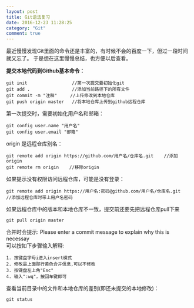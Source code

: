 ```yaml
---
layout: post
title: Git语法复习
date: 2016-12-23 11:28:25 
category: "Git"
comment: true
---
```


最近慢慢发现Git里面的命令还是丰富的，有时候不会的百度一下，但过一段时间就又忘了。  于是想在这里慢慢总结，也方便以后查看。

**提交本地代码到Github基本命令：**

	git init                 //第一次提交要初始化git      
	git add .                //添加当前路径下的所有文件       
	git commit -m "注释"     //上传修改到本地仓库          
	git push origin master   //将本地仓库上传到github远程仓库

第一次提交时，需要初始化用户名和邮箱：

	git config user.name "用户名"       
	git config user.email "邮箱"

origin 是远程仓库别名：
	
	git remote add origin https://github.com/用户名/仓库名.git    //添加origin         
	git remote rm origin    //移除origin

如果提示没有权限访问远程仓库，可能是没有登录：
	
	git remote add origin https://用户名:密码@github.com/用户名/仓库名.git    //添加远程仓库时带上用户名密码

如果远程仓库中的版本和本地仓库不一致，提交前还要先把远程仓库pull下来

	git pull origin master

合并时会提示: Please enter a commit message to explain why this is necessay      
可以按如下步骤输入解释:

	1. 按键盘字母i进入insert模式
	2. 修改最上面那行黄色合并信息,可以不修改
	3. 按键盘左上角"Esc"
	4. 输入":wq"，按回车键即可

查看当前目录中的文件和本地仓库的差别(即还未提交的本地修改)：

	git status



